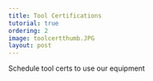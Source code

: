 ```yaml
---
title: Tool Certifications
tutorial: true
ordering: 2
image: toolcertthumb.JPG
layout: post
---
```


Schedule tool certs to use our equipment
